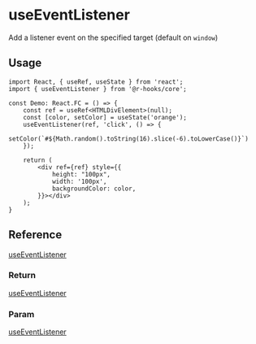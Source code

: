 # useEventListener

Add a listener event on the specified target (default on `window`)

## Usage
```tsx
import React, { useRef, useState } from 'react';
import { useEventListener } from '@r-hooks/core';

const Demo: React.FC = () => {
    const ref = useRef<HTMLDivElement>(null);
    const [color, setColor] = useState('orange');
    useEventListener(ref, 'click', () => {
        setColor(`#${Math.random().toString(16).slice(-6).toLowerCase()}`)
    });

    return (
        <div ref={ref} style={{
            height: "100px",
            width: '100px',
            backgroundColor: color,
        }}></div>
    );
}
```

## Reference
[useEventListener](./index.ts)
### Return
[useEventListener](./index.ts)
### Param
[useEventListener](./index.ts)